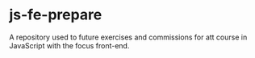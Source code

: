# js-fe-prepare
A repository used to future exercises and commissions for att course in JavaScript with the focus front-end.
